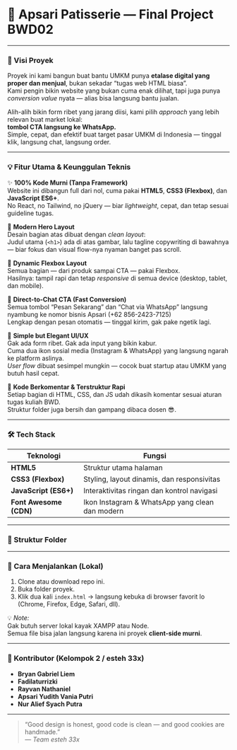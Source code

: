 # 🍪 Apsari Patisserie — Final Project BWD02
---

### 🎯 Visi Proyek

Proyek ini kami bangun buat bantu UMKM punya **etalase digital yang proper dan menjual**, bukan sekadar “tugas web HTML biasa”.  
Kami pengin bikin website yang bukan cuma enak dilihat, tapi juga punya *conversion value* nyata — alias bisa langsung bantu jualan.

Alih-alih bikin form ribet yang jarang diisi, kami pilih *approach* yang lebih relevan buat market lokal:  
**tombol CTA langsung ke WhatsApp.**  
Simple, cepat, dan efektif buat target pasar UMKM di Indonesia — tinggal klik, langsung chat, langsung order.

---

### 💡 Fitur Utama & Keunggulan Teknis

✨ **100% Kode Murni (Tanpa Framework)**  
Website ini dibangun full dari nol, cuma pakai **HTML5**, **CSS3 (Flexbox)**, dan **JavaScript ES6+**.  
No React, no Tailwind, no jQuery — biar *lightweight*, cepat, dan tetap sesuai guideline tugas.

🎨 **Modern Hero Layout**  
Desain bagian atas dibuat dengan *clean layout*:  
Judul utama (`<h1>`) ada di atas gambar, lalu tagline copywriting di bawahnya — biar fokus dan visual flow-nya nyaman banget pas scroll.

📱 **Dynamic Flexbox Layout**  
Semua bagian — dari produk sampai CTA — pakai Flexbox.  
Hasilnya: tampil rapi dan tetap *responsive* di semua device (desktop, tablet, dan mobile).

💬 **Direct-to-Chat CTA (Fast Conversion)**  
Semua tombol “Pesan Sekarang” dan “Chat via WhatsApp” langsung nyambung ke nomor bisnis Apsari (+62 856-2423-7125)  
Lengkap dengan pesan otomatis — tinggal kirim, gak pake ngetik lagi.

🧁 **Simple but Elegant UI/UX**  
Gak ada form ribet. Gak ada input yang bikin kabur.  
Cuma dua ikon sosial media (Instagram & WhatsApp) yang langsung ngarah ke platform aslinya.  
*User flow* dibuat sesimpel mungkin — cocok buat startup atau UMKM yang butuh hasil cepat.

🧩 **Kode Berkomentar & Terstruktur Rapi**  
Setiap bagian di HTML, CSS, dan JS udah dikasih komentar sesuai aturan tugas kuliah BWD.  
Struktur folder juga bersih dan gampang dibaca dosen 😎.

---

### 🛠️ Tech Stack

| Teknologi | Fungsi |
|------------|---------|
| **HTML5** | Struktur utama halaman |
| **CSS3 (Flexbox)** | Styling, layout dinamis, dan responsivitas |
| **JavaScript (ES6+)** | Interaktivitas ringan dan kontrol navigasi |
| **Font Awesome (CDN)** | Ikon Instagram & WhatsApp yang clean dan modern |

---

### 📂 Struktur Folder 

---

### 🚀 Cara Menjalankan (Lokal)

1.  Clone atau download repo ini.  
2.  Buka folder proyek.  
3.  Klik dua kali `index.html` → langsung kebuka di browser favorit lo (Chrome, Firefox, Edge, Safari, dll).

💡 *Note:*  
Gak butuh server lokal kayak XAMPP atau Node.  
Semua file bisa jalan langsung karena ini proyek **client-side murni**.

---

### 👥 Kontributor (Kelompok 2 / esteh 33x)

- **Bryan Gabriel Liem**  
- **Fadilaturrizki**  
- **Rayvan Nathaniel**  
- **Apsari Yudith Vania Putri**  
- **Nur Alief Syach Putra**

---

> “Good design is honest, good code is clean — and good cookies are handmade.”  
> — *Team esteh 33x*

